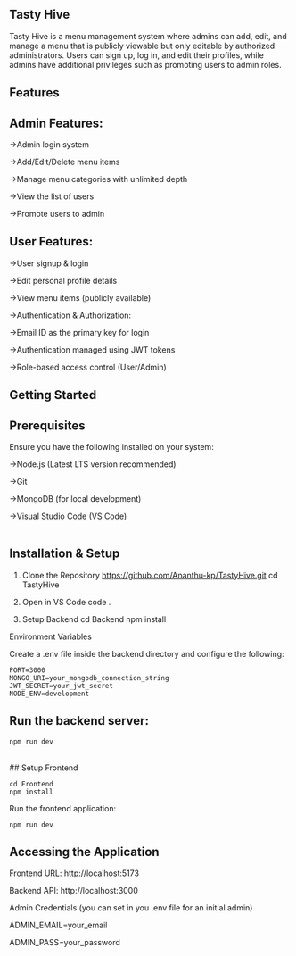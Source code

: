 ## Tasty Hive

Tasty Hive is a menu management system where admins can add, edit, and manage a menu that is publicly viewable but only editable by authorized administrators. Users can sign up, log in, and edit their profiles, while admins have additional privileges such as promoting users to admin roles.

## Features

## Admin Features:

->Admin login system

->Add/Edit/Delete menu items

->Manage menu categories with unlimited depth 

->View the list of users

->Promote users to admin

## User Features:

->User signup & login

->Edit personal profile details

->View menu items (publicly available)

->Authentication & Authorization:

->Email ID as the primary key for login

->Authentication managed using JWT tokens

->Role-based access control (User/Admin)

## Getting Started

## Prerequisites

Ensure you have the following installed on your system:

->Node.js (Latest LTS version recommended)

->Git

->MongoDB (for local development)

->Visual Studio Code (VS Code)
<br><br>

## Installation & Setup

1. Clone the Repository
    https://github.com/Ananthu-kp/TastyHive.git
    cd TastyHive

2. Open in VS Code
    code .

3. Setup Backend
    cd Backend
    npm install

Environment Variables

Create a .env file inside the backend directory and configure the following:

    PORT=3000
    MONGO_URI=your_mongodb_connection_string
    JWT_SECRET=your_jwt_secret
    NODE_ENV=development

## Run the backend server:
    npm run dev

<br>
## Setup Frontend

    cd Frontend
    npm install

Run the frontend application:

    npm run dev

## Accessing the Application

Frontend URL: http://localhost:5173

Backend API: http://localhost:3000

Admin Credentials (you can set in you .env file for an initial admin)

ADMIN_EMAIL=your_email

ADMIN_PASS=your_password
